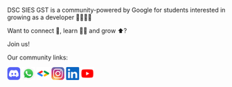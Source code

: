 DSC SIES GST is a community-powered by Google for students interested in growing as a developer 👩‍💻👨‍💻 

Want to connect 🤝, learn 🧑‍💻 and grow ⬆️?

Join us! 

Our community links:

<a href="https://bit.ly/GDSCSIESGSTDiscord"><img src="https://github.com/dscsiesgst/dscsiesgst/blob/main/images/discord.png" height="30"></a>
<a href="https://bit.ly/GDSCSIESGSTWhatsApp"><img src="https://github.com/dscsiesgst/dscsiesgst/blob/main/images/whatsapp.png" height="30"></a>
<a href="https://bit.ly/GDSCSIESGSTCommunityPage"><img src="https://github.com/dscsiesgst/dscsiesgst/blob/main/images/dsc_community.png" height="30"></a>
<a href="https://bit.ly/GDSCSIESGSTInstagram"><img src="https://github.com/dscsiesgst/dscsiesgst/blob/main/images/instagram.png" height="30"></a>
<a href="https://bit.ly/GDSCSIESGSTLinkedIn"><img src="https://github.com/dscsiesgst/dscsiesgst/blob/main/images/linkedin.png" height="30"></a>
<a href="https://bit.ly/GDSCSIESGSTYoutube"><img src="https://github.com/dscsiesgst/dscsiesgst/blob/main/images/youtube.png" height="30"></a>
